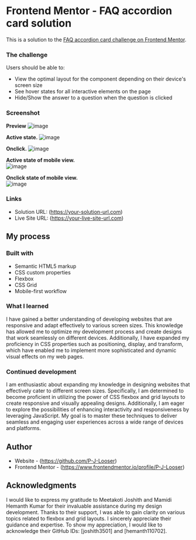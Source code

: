 # Frontend Mentor - FAQ accordion card solution

This is a solution to the [FAQ accordion card challenge on Frontend Mentor](https://www.frontendmentor.io/challenges/faq-accordion-card-XlyjD0Oam).

### The challenge

Users should be able to:

- View the optimal layout for the component depending on their device's screen size 
- See hover states for all interactive elements on the page
- Hide/Show the answer to a question when the question is clicked


### Screenshot
**Preview**
![image](https://github.com/P-J-Looser/Challenges/assets/107743752/5336e07b-24bb-4cce-80d8-0aaa74b8e62d)


**Active state.**
![image](https://github.com/P-J-Looser/Challenges/assets/107743752/4084e15d-cd55-42a6-82d2-084fd34aba12)


**Onclick.**
![image](https://github.com/P-J-Looser/Challenges/assets/107743752/2d2d48ad-be07-400d-89a9-8195d3b53f3c)
 

**Active state of mobile view.**<br>
![image](https://github.com/P-J-Looser/Challenges/assets/107743752/3b3bb39f-c3c6-419c-930f-04fadc527a47)
  

**Onclick state of mobile view.**<br>
![image](https://github.com/P-J-Looser/Challenges/assets/107743752/10cde1ea-abca-4327-bad5-7fcc27c5ccd7)


### Links

- Solution URL: (https://your-solution-url.com)
- Live Site URL: (https://your-live-site-url.com)

## My process

### Built with

- Semantic HTML5 markup
- CSS custom properties
- Flexbox
- CSS Grid
- Mobile-first workflow

### What I learned

I have gained a better understanding of developing websites that are responsive and adapt effectively to various screen sizes. This knowledge has allowed me to optimize my development process and create designs that work seamlessly on different devices. Additionally, I have expanded my proficiency in CSS properties such as positioning, display, and transform, which have enabled me to implement more sophisticated and dynamic visual effects on my web pages.

### Continued development

I am enthusiastic about expanding my knowledge in designing websites that effectively cater to different screen sizes. Specifically, I am determined to become proficient in utilizing the power of CSS flexbox and grid layouts to create responsive and visually appealing designs. Additionally, I am eager to explore the possibilities of enhancing interactivity and responsiveness by leveraging JavaScript. My goal is to master these techniques to deliver seamless and engaging user experiences across a wide range of devices and platforms.


## Author

- Website - (https://github.com/P-J-Looser)
- Frontend Mentor - (https://www.frontendmentor.io/profile/P-J-Looser)


## Acknowledgments

I would like to express my gratitude to Meetakoti Joshith and Mamidi Hemanth Kumar for their invaluable assistance during my design development. Thanks to their support, I was able to gain clarity on various topics related to flexbox and grid layouts. I sincerely appreciate their guidance and expertise. To show my appreciation, I would like to acknowledge their GitHub IDs: [joshith3501] and [hemanth110702].

